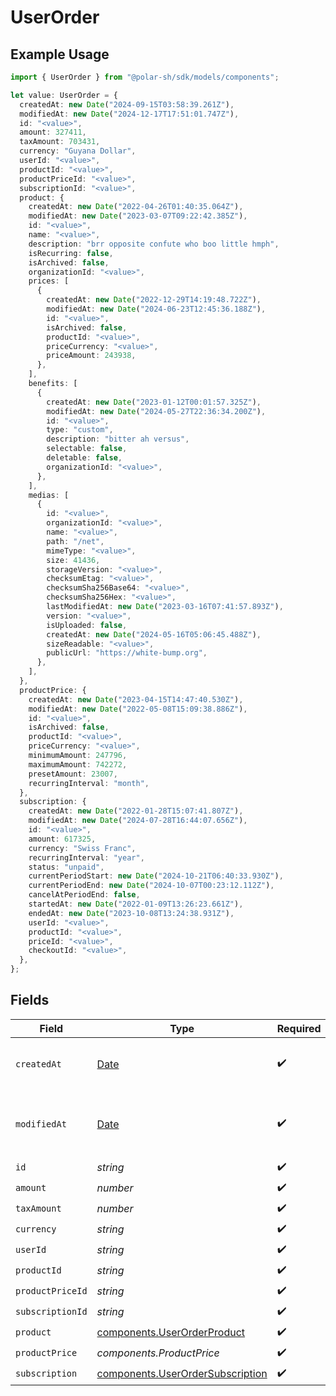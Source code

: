 # UserOrder

## Example Usage

```typescript
import { UserOrder } from "@polar-sh/sdk/models/components";

let value: UserOrder = {
  createdAt: new Date("2024-09-15T03:58:39.261Z"),
  modifiedAt: new Date("2024-12-17T17:51:01.747Z"),
  id: "<value>",
  amount: 327411,
  taxAmount: 703431,
  currency: "Guyana Dollar",
  userId: "<value>",
  productId: "<value>",
  productPriceId: "<value>",
  subscriptionId: "<value>",
  product: {
    createdAt: new Date("2022-04-26T01:40:35.064Z"),
    modifiedAt: new Date("2023-03-07T09:22:42.385Z"),
    id: "<value>",
    name: "<value>",
    description: "brr opposite confute who boo little hmph",
    isRecurring: false,
    isArchived: false,
    organizationId: "<value>",
    prices: [
      {
        createdAt: new Date("2022-12-29T14:19:48.722Z"),
        modifiedAt: new Date("2024-06-23T12:45:36.188Z"),
        id: "<value>",
        isArchived: false,
        productId: "<value>",
        priceCurrency: "<value>",
        priceAmount: 243938,
      },
    ],
    benefits: [
      {
        createdAt: new Date("2023-01-12T00:01:57.325Z"),
        modifiedAt: new Date("2024-05-27T22:36:34.200Z"),
        id: "<value>",
        type: "custom",
        description: "bitter ah versus",
        selectable: false,
        deletable: false,
        organizationId: "<value>",
      },
    ],
    medias: [
      {
        id: "<value>",
        organizationId: "<value>",
        name: "<value>",
        path: "/net",
        mimeType: "<value>",
        size: 41436,
        storageVersion: "<value>",
        checksumEtag: "<value>",
        checksumSha256Base64: "<value>",
        checksumSha256Hex: "<value>",
        lastModifiedAt: new Date("2023-03-16T07:41:57.893Z"),
        version: "<value>",
        isUploaded: false,
        createdAt: new Date("2024-05-16T05:06:45.488Z"),
        sizeReadable: "<value>",
        publicUrl: "https://white-bump.org",
      },
    ],
  },
  productPrice: {
    createdAt: new Date("2023-04-15T14:47:40.530Z"),
    modifiedAt: new Date("2022-05-08T15:09:38.886Z"),
    id: "<value>",
    isArchived: false,
    productId: "<value>",
    priceCurrency: "<value>",
    minimumAmount: 247796,
    maximumAmount: 742272,
    presetAmount: 23007,
    recurringInterval: "month",
  },
  subscription: {
    createdAt: new Date("2022-01-28T15:07:41.807Z"),
    modifiedAt: new Date("2024-07-28T16:44:07.656Z"),
    id: "<value>",
    amount: 617325,
    currency: "Swiss Franc",
    recurringInterval: "year",
    status: "unpaid",
    currentPeriodStart: new Date("2024-10-21T06:40:33.930Z"),
    currentPeriodEnd: new Date("2024-10-07T00:23:12.112Z"),
    cancelAtPeriodEnd: false,
    startedAt: new Date("2022-01-09T13:26:23.661Z"),
    endedAt: new Date("2023-10-08T13:24:38.931Z"),
    userId: "<value>",
    productId: "<value>",
    priceId: "<value>",
    checkoutId: "<value>",
  },
};
```

## Fields

| Field                                                                                         | Type                                                                                          | Required                                                                                      | Description                                                                                   |
| --------------------------------------------------------------------------------------------- | --------------------------------------------------------------------------------------------- | --------------------------------------------------------------------------------------------- | --------------------------------------------------------------------------------------------- |
| `createdAt`                                                                                   | [Date](https://developer.mozilla.org/en-US/docs/Web/JavaScript/Reference/Global_Objects/Date) | :heavy_check_mark:                                                                            | Creation timestamp of the object.                                                             |
| `modifiedAt`                                                                                  | [Date](https://developer.mozilla.org/en-US/docs/Web/JavaScript/Reference/Global_Objects/Date) | :heavy_check_mark:                                                                            | Last modification timestamp of the object.                                                    |
| `id`                                                                                          | *string*                                                                                      | :heavy_check_mark:                                                                            | N/A                                                                                           |
| `amount`                                                                                      | *number*                                                                                      | :heavy_check_mark:                                                                            | N/A                                                                                           |
| `taxAmount`                                                                                   | *number*                                                                                      | :heavy_check_mark:                                                                            | N/A                                                                                           |
| `currency`                                                                                    | *string*                                                                                      | :heavy_check_mark:                                                                            | N/A                                                                                           |
| `userId`                                                                                      | *string*                                                                                      | :heavy_check_mark:                                                                            | N/A                                                                                           |
| `productId`                                                                                   | *string*                                                                                      | :heavy_check_mark:                                                                            | N/A                                                                                           |
| `productPriceId`                                                                              | *string*                                                                                      | :heavy_check_mark:                                                                            | N/A                                                                                           |
| `subscriptionId`                                                                              | *string*                                                                                      | :heavy_check_mark:                                                                            | N/A                                                                                           |
| `product`                                                                                     | [components.UserOrderProduct](../../models/components/userorderproduct.md)                    | :heavy_check_mark:                                                                            | N/A                                                                                           |
| `productPrice`                                                                                | *components.ProductPrice*                                                                     | :heavy_check_mark:                                                                            | N/A                                                                                           |
| `subscription`                                                                                | [components.UserOrderSubscription](../../models/components/userordersubscription.md)          | :heavy_check_mark:                                                                            | N/A                                                                                           |